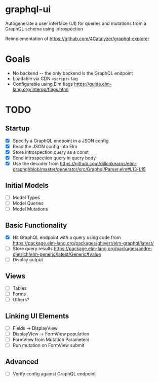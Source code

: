 # graphql-ui
Autogenerate a user interface (UI) for queries and mutations from a GraphQL schema using introspection

Reimplementation of https://github.com/4Catalyzer/graphql-explorer

# Goals
- No backend -- the only backend is the GraphQL endpoint
- Loadable via CDN `<script>` tag 
- Configurable using Elm flags https://guide.elm-lang.org/interop/flags.html

# TODO

## Startup
- [x] Specify a GraphQL endpoint in a JSON config
- [x] Read the JSON config into Elm
- [x] Store introspection query as a const
- [x] Send introspection query in query body
- [x] Use the decoder from https://github.com/dillonkearns/elm-graphql/blob/master/generator/src/Graphql/Parser.elm#L13-L15

## Initial Models
- [ ] Model Types
- [ ] Model Queries
- [ ] Model Mutations

## Basic Functionality
- [x] Hit GraphQL endpoint with a query using code from https://package.elm-lang.org/packages/ghivert/elm-graphql/latest/
- [ ] Store query results https://package.elm-lang.org/packages/andre-dietrich/elm-generic/latest/Generic#Value
- [ ] Display output

## Views
- [ ] Tables
- [ ] Forms
- [ ] Others?

## Linking UI Elements
- [ ] Fields -> DisplayView
- [ ] DisplayView -> FormView population
- [ ] FormView from Mutation Parameters
- [ ] Run mutation on FormView submit

## Advanced
- [ ] Verify config against GraphQL endpoint
